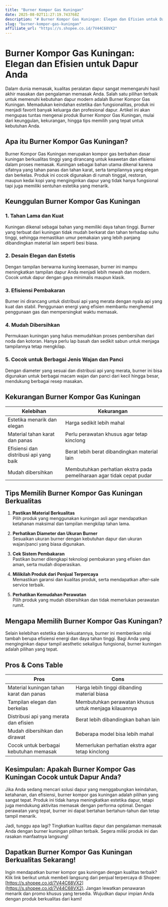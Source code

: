 ```yaml
---
title: "Burner Kompor Gas Kuningan"
date: 2025-08-02T11:27:19.743768Z
description: "# Burner Kompor Gas Kuningan: Elegan dan Efisien untuk Dapur Anda..."
slug: "burner-kompor-gas-kuningan"
affiliate_url: "https://s.shopee.co.id/7V44C68VX2"
---
```

# Burner Kompor Gas Kuningan: Elegan dan Efisien untuk Dapur Anda

Dalam dunia memasak, kualitas peralatan dapur sangat memengaruhi hasil akhir masakan dan pengalaman memasak Anda. Salah satu pilihan terbaik untuk memenuhi kebutuhan dapur modern adalah Burner Kompor Gas Kuningan. Memadukan keindahan estetika dan fungsionalitas, produk ini menjadi favorit banyak keluarga dan profesional dapur. Artikel ini akan mengupas tuntas mengenai produk Burner Kompor Gas Kuningan, mulai dari keunggulan, kekurangan, hingga tips memilih yang tepat untuk kebutuhan Anda.

## Apa itu Burner Kompor Gas Kuningan?

Burner Kompor Gas Kuningan merupakan kompor gas berbahan dasar kuningan berkualitas tinggi yang dirancang untuk keawetan dan efisiensi dalam proses memasak. Kuningan sebagai bahan utama dikenal karena sifatnya yang tahan panas dan tahan karat, serta tampilannya yang elegan dan berkelas. Produk ini cocok digunakan di rumah tinggal, restoran, maupun kedai kopi yang menginginkan dapur yang tidak hanya fungsional tapi juga memiliki sentuhan estetika yang menarik.

## Keunggulan Burner Kompor Gas Kuningan

### 1. **Tahan Lama dan Kuat**

Kuningan dikenal sebagai bahan yang memiliki daya tahan tinggi. Burner yang terbuat dari kuningan tidak mudah berkarat dan tahan terhadap suhu tinggi, sehingga memastikan umur pemakaian yang lebih panjang dibandingkan material lain seperti besi biasa.

### 2. **Desain Elegan dan Estetis**

Dengan tampilan berwarna kuning keemasan, burner ini mampu meningkatkan tampilan dapur Anda menjadi lebih mewah dan modern. Cocok untuk dapur dengan gaya minimalis maupun klasik.

### 3. **Efisiensi Pembakaran**

Burner ini dirancang untuk distribusi api yang merata dengan nyala api yang kuat dan stabil. Penggunaan energi yang efisien membantu menghemat penggunaan gas dan mempersingkat waktu memasak.

### 4. **Mudah Dibersihkan**

Permukaan kuningan yang halus memudahkan proses pembersihan dari noda dan kotoran. Hanya perlu lap basah dan sedikit sabun untuk menjaga tampilannya tetap mengkilap.

### 5. **Cocok untuk Berbagai Jenis Wajan dan Panci**

Dengan diameter yang sesuai dan distribusi api yang merata, burner ini bisa digunakan untuk berbagai macam wajan dan panci dari kecil hingga besar, mendukung berbagai resep masakan.

## Kekurangan Burner Kompor Gas Kuningan

| Kelebihan                    | Kekurangan                          |
|------------------------------|-------------------------------------|
| Estetika menarik dan elegan | Harga sedikit lebih mahal          |
| Material tahan karat dan panas | Perlu perawatan khusus agar tetap kinclong |
| Efisiensi dan distribusi api yang baik | Berat lebih berat dibandingkan material lain |
| Mudah dibersihkan | Membutuhkan perhatian ekstra pada pemeliharaan agar tidak cepat pudar |

## Tips Memilih Burner Kompor Gas Kuningan Berkualitas

1. **Pastikan Material Berkualitas**  
Pilih produk yang menggunakan kuningan asli agar mendapatkan ketahanan maksimal dan tampilan mengkilap tahan lama.

2. **Perhatikan Diameter dan Ukuran Burner**  
Sesuaikan ukuran burner dengan kebutuhan dapur dan ukuran wajan/panci yang biasa digunakan.

3. **Cek Sistem Pembakaran**  
Pastikan burner dilengkapi teknologi pembakaran yang efisien dan aman, serta mudah dioperasikan.

4. **Milikilah Produk dari Penjual Terpercaya**  
Memastikan garansi dan kualitas produk, serta mendapatkan after-sale service terbaik.

5. **Perhatikan Kemudahan Perawatan**  
Pilih produk yang mudah dibersihkan dan tidak memerlukan perawatan rumit.

## Mengapa Memilih Burner Kompor Gas Kuningan?

Selain kelebihan estetika dan kekuatannya, burner ini memberikan nilai tambah berupa efisiensi energi dan daya tahan tinggi. Bagi Anda yang menginginkan dapur tampil aesthetic sekaligus fungsional, burner kuningan adalah pilihan yang tepat.

## Pros & Cons Table

| **Pros**                                              | **Cons**                                                   |
|-------------------------------------------------------|-----------------------------------------------------------|
| Material kuningan tahan karat dan panas             | Harga lebih tinggi dibanding material biasa             |
| Tampilan elegan dan berkelas                         | Membutuhkan perawatan khusus untuk menjaga kilauannya |
| Distribusi api yang merata dan efisien               | Berat lebih dibandingkan bahan lain                     |
| Mudah dibersihkan dan dirawat                        | Beberapa model bisa lebih mahal                       |
| Cocok untuk berbagai kebutuhan memasak               | Memerlukan perhatian ekstra agar tetap kinclong        |

## Kesimpulan: Apakah Burner Kompor Gas Kuningan Cocok untuk Dapur Anda?

Jika Anda sedang mencari solusi dapur yang menggabungkan keindahan, ketahanan, dan efisiensi, burner kompor gas kuningan adalah pilihan yang sangat tepat. Produk ini tidak hanya meningkatkan estetika dapur, tetapi juga mendukung aktivitas memasak dengan performa optimal. Dengan perawatan yang tepat, burner ini dapat bertahan bertahun-tahun dan tetap tampil menarik.

Jadi, tunggu apa lagi? Tingkatkan kualitas dapur dan pengalaman memasak Anda dengan burner kuningan pilihan terbaik. Segera miliki produk ini dan rasakan manfaatnya langsung!

## Dapatkan Burner Kompor Gas Kuningan Berkualitas Sekarang!

Ingin mendapatkan burner kompor gas kuningan dengan kualitas terbaik? Klik link berikut untuk membeli langsung dari penjual terpercaya di Shopee: [https://s.shopee.co.id/7V44C68VX2](https://s.shopee.co.id/7V44C68VX2). Jangan lewatkan penawaran menarik dan promo khusus yang tersedia. Wujudkan dapur impian Anda dengan produk berkualitas dari kami!